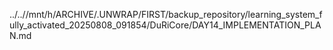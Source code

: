 ../..//mnt/h/ARCHIVE/.UNWRAP/FIRST/backup_repository/learning_system_fully_activated_20250808_091854/DuRiCore/DAY14_IMPLEMENTATION_PLAN.md